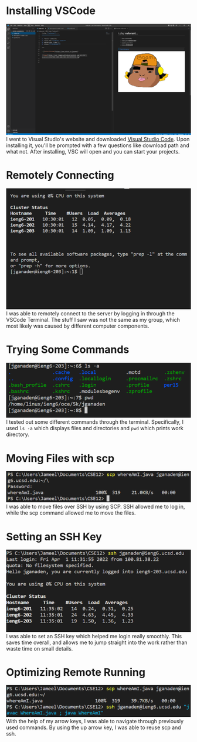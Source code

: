 <h1>Installing VSCode</h1>

![Image](LABSS1.PNG)
I went to Visual Studio's website and downloaded [Visual Studio Code](https://code.visualstudio.com/). Upon installing it, you'll be prompted with a few questions like download path and what not. After installing, VSC will open and you can start your projects.

<h1>Remotely Connecting</h1>

![Image](LABSS2.PNG)
I was able to remotely connect to the server by logging in through the VSCode Terminal. The stuff I saw was not the same as my group, which most likely was caused by different computer components.

<h1>Trying Some Commands</h1>

![Image](LABSS3.PNG)
I tested out some different commands through the terminal. Specifically, I used ```ls -a``` which displays files and directories and ```pwd``` which prints work directory.

<h1>Moving Files with scp</h1>

![Image](LABSS4.PNG)
I was able to move files over SSH by using SCP. SSH allowed me to log in, while the scp command allowed me to move the files.

<h1>Setting an SSH Key</h1>

![Image](LABSS5.PNG)
I was able to set an SSH key which helped me login really smoothly. This saves time overall, and allows me to jump straight into the work rather than waste time on small details.

<h1>Optimizing Remote Running</h1>

![Image](LABSS6.PNG)
With the help of my arrow keys, I was able to navigate through previously used commands. By using the up arrow key, I was able to reuse scp and ssh.